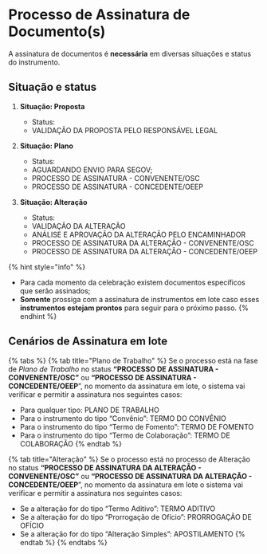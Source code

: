 # Processo de Assinatura de Documento(s)

A assinatura de documentos é **necessária** em diversas situações e status do instrumento.&#x20;

## **Situação e status**

1.  **Situação: Proposta**

    * Status:&#x20;
    * VALIDAÇÃO DA PROPOSTA PELO RESPONSÁVEL LEGAL


2.  **Situação: Plano**

    * Status:&#x20;
    * AGUARDANDO ENVIO PARA SEGOV;
    * PROCESSO DE ASSINATURA - CONVENENTE/OSC
    * PROCESSO DE ASSINATURA - CONCEDENTE/OEEP


3. **Situação: Alteração**
   * Status:&#x20;
   * VALIDAÇÃO DA ALTERAÇÃO&#x20;
   * ANÁLISE E APROVAÇÃO DA ALTERAÇÃO PELO ENCAMINHADOR
   * PROCESSO DE ASSINATURA DA ALTERAÇÃO - CONVENENTE/OSC
   * PROCESSO DE ASSINATURA DA ALTERAÇÃO - CONCEDENTE/OEEP

{% hint style="info" %}
* Para cada momento da celebração existem documentos específicos que serão assinados;
* **Somente** prossiga com a assinatura de instrumentos em lote caso esses **instrumentos estejam prontos** para seguir para o próximo passo.
{% endhint %}

## Cenários de Assinatura em lote

{% tabs %}
{% tab title="Plano de Trabalho" %}
Se o processo está na fase de _Plano de Trabalho_ no status **“PROCESSO DE ASSINATURA - CONVENENTE/OSC”** ou **“PROCESSO DE ASSINATURA - CONCEDENTE/OEEP**”, no momento da assinatura em lote, o sistema vai verificar e permitir a assinatura nos seguintes casos:&#x20;

* Para qualquer tipo: PLANO DE TRABALHO&#x20;
* Para o instrumento do tipo “Convênio”: TERMO DO CONVÊNIO
* Para o instrumento do tipo “Termo de Fomento”: TERMO DE FOMENTO
* Para o instrumento do tipo “Termo de Colaboração”: TERMO DE COLABORAÇÃO
{% endtab %}

{% tab title="Alteração" %}
Se o processo está no processo de Alteração no status **“PROCESSO DE ASSINATURA DA ALTERAÇÃO - CONVENENTE/OSC”** ou **“PROCESSO DE ASSINATURA DA ALTERAÇÃO - CONCEDENTE/OEEP**”, no momento da assinatura em lote o sistema vai verificar e permitir a assinatura nos seguintes casos:&#x20;

* &#x20;Se a alteração for do tipo “Termo Aditivo”:  TERMO ADITIVO
* Se a alteração for do tipo “Prorrogação de Ofício”: PRORROGAÇÃO DE OFÍCIO
* Se a alteração for do tipo “Alteração Simples”:  APOSTILAMENTO
{% endtab %}
{% endtabs %}
